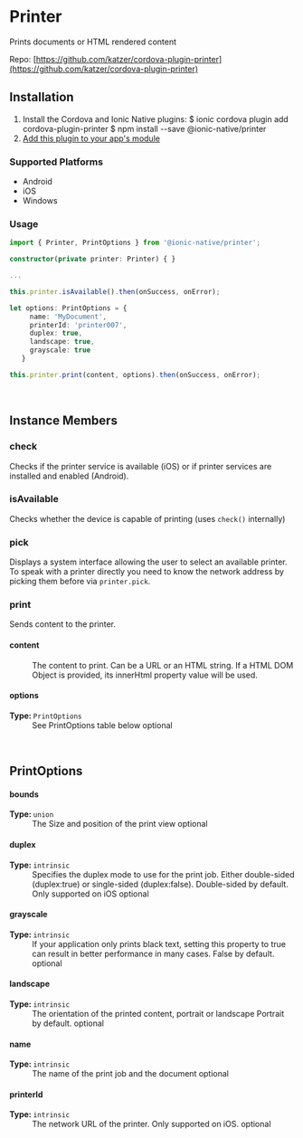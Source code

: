 # Printer 

Prints documents or HTML rendered content

Repo: [https://github.com/katzer/cordova-plugin-printer](https://github.com/katzer/cordova-plugin-printer)



## Installation 

<ol>
<li>Install the Cordova and Ionic Native plugins:
<code-block language="shell">$ ionic cordova plugin add cordova-plugin-printer
$ npm install --save @ionic-native/printer
</code-block>
</li>
<li><a href="/docs/native/#Add_Plugins_to_Your_App_Module">Add this plugin to your app's module</a></li>
</ol>



### Supported Platforms

* Android
* iOS
* Windows




### Usage


```typescript
import { Printer, PrintOptions } from '@ionic-native/printer';

constructor(private printer: Printer) { }

...

this.printer.isAvailable().then(onSuccess, onError);

let options: PrintOptions = {
     name: 'MyDocument',
     printerId: 'printer007',
     duplex: true,
     landscape: true,
     grayscale: true
   }

this.printer.print(content, options).then(onSuccess, onError);
```



<p><br></p>

## Instance Members

### check

Checks if the printer service is available (iOS) or if printer services are installed and enabled (Android).

### isAvailable

Checks whether the device is capable of printing (uses `check()` internally)

### pick

Displays a system interface allowing the user to select an available printer. To speak with a printer directly you need to know the network address by picking them before via `printer.pick`.

### print

Sends content to the printer.

<dl>
<dt><h4>content</h4></dt>
<dd>The content to print. Can be a URL or an HTML string. If a HTML DOM Object is provided, its innerHtml property value will be used.</dd><dt><h4>options</h4><strong>Type: </strong><code>PrintOptions</code></dt>
<dd>See PrintOptions table below <span class="tag">optional</span></dd>
</dl>

<p><br></p>

## PrintOptions

<dl>
<dt><h4>bounds</h4><strong>Type: </strong><code>union</code></dt>
<dd>The Size and position of the print view <span class="tag">optional</span></dd><dt><h4>duplex</h4><strong>Type: </strong><code>intrinsic</code></dt>
<dd>Specifies the duplex mode to use for the print job.
Either double-sided (duplex:true) or single-sided (duplex:false).
Double-sided by default.
Only supported on iOS <span class="tag">optional</span></dd><dt><h4>grayscale</h4><strong>Type: </strong><code>intrinsic</code></dt>
<dd>If your application only prints black text, setting this property to true can result in better performance in many cases.
False by default. <span class="tag">optional</span></dd><dt><h4>landscape</h4><strong>Type: </strong><code>intrinsic</code></dt>
<dd>The orientation of the printed content, portrait or landscape
Portrait by default. <span class="tag">optional</span></dd><dt><h4>name</h4><strong>Type: </strong><code>intrinsic</code></dt>
<dd>The name of the print job and the document <span class="tag">optional</span></dd><dt><h4>printerId</h4><strong>Type: </strong><code>intrinsic</code></dt>
<dd>The network URL of the printer.
Only supported on iOS. <span class="tag">optional</span></dd>
</dl>

